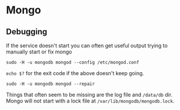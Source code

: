 # Mongo

## Debugging

If the service doesn't start you can often get useful output trying to manually start or fix mongo

```
sudo -H -u mongodb mongod --config /etc/mongod.conf
```

`echo $?` for the exit code if the above doesn't keep going.

```
sudo -H -u mongodb mongod --repair
```

Things that often seem to be missing are the log file and `/data/db` dir.
Mongo will not start with a lock file at `/var/lib/mongodb/mongodb.lock`.